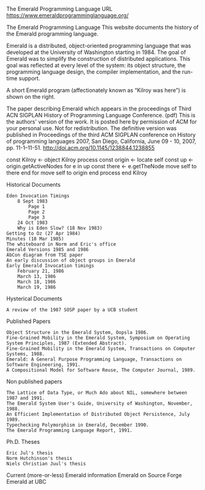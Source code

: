 The Emerald Programming Language
URL  https://www.emeraldprogramminglanguage.org/

The Emerald Programming Language
This website documents the history of the Emerald programming language.

Emerald is a distributed, object-oriented programming language that was developed at the University of Washington starting in 1984. The goal of Emerald was to simplify the construction of distributed applications. This goal was reflected at every level of the system: its object structure, the programming language design, the compiler implementation, and the run-time support.

A short Emerald program (affectionately known as “Kilroy was here”) is shown on the right.

The paper describing Emerald which appears in the proceedings of Third ACN SIGPLAN History of Programming Language Conference. (pdf)
This is the authors' version of the work. It is posted here by permission of ACM for your personal use. Not for redistribution. The definitive version was published in Proceedings of the third ACM SIGPLAN conference on History of programming languages 2007, San Diego, California, June 09 - 10, 2007, pp. 11-1–11-51. http://doi.acm.org/10.1145/1238844.1238855

	

const Kilroy ←  object Kilroy
  process
    const origin ←  locate self
    const up ← origin.getActiveNodes
    for e in up
      	const there ← e.getTheNode
      	move self to there
    end for
    move self to origin
  end process
end Kilroy

Historical Documents

    Eden Invocation Timings
        8 Sept 1983
            Page 1
            Page 2
            Page 3 
        24 Oct 1983
        Why is Eden Slow? (18 Nov 1983) 
    Getting to Oz (27 Apr 1984)
    Minutes (18 Mar 1985)
    The whiteboard in Norm and Eric's office
    Emerald Versions 1985 and 1986
    AbCon diagram from TSE paper
    An early discussion of object groups in Emerald
    Early Emerald Invocation timings
        February 21, 1986
        March 13, 1986
        March 18, 1986
        March 19, 1986 

Hysterical Documents

    A review of the 1987 SOSP paper by a UCB student 

Published Papers

    Object Structure in the Emerald System, Oopsla 1986.
    Fine-Grained Mobility in the Emerald System, Symposium on Operating System Principles, 1987 (Extended Abstract).
    Fine-Grained Mobility in the Emerald System, Transactions on Computer Systems, 1988.
    Emerald: A General Purpose Programming Language, Transactions on Software Engineering, 1991.
    A Compositional Model for Software Reuse, The Computer Journal, 1989. 

Non published papers

    The Lattice of Data Type, or Much Ado about NIL, somewhere between 1987 and 1991.
    The Emerald System User's Guide, University of Washington, November, 1988.
    An Efficient Implementation of Distributed Object Persistence, July 1989.
    Typechecking Polymorphism in Emerald, December 1990.
    The Emerald Programming Language Report, 1991. 

Ph.D. Theses

    Eric Jul's thesis
    Norm Hutchinson's thesis
    Niels Christian Juul's thesis 

Current (more-or-less) Emerald information
Emerald on Source Forge
Emerald at UBC 
